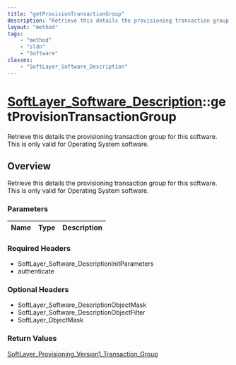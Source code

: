 ```yaml
---
title: "getProvisionTransactionGroup"
description: "Retrieve this details the provisioning transaction group for this software. This is only valid for Operating System soft... "
layout: "method"
tags:
    - "method"
    - "sldn"
    - "Software"
classes:
    - "SoftLayer_Software_Description"
---
```

# [SoftLayer_Software_Description](/reference/services/SoftLayer_Software_Description)::getProvisionTransactionGroup

Retrieve this details the provisioning transaction group for this software. This is only valid for Operating System software.


## Overview 
Retrieve this details the provisioning transaction group for this software. This is only valid for Operating System software.

### Parameters 
|Name | Type | Description |
| --- | --- | --- |


### Required Headers
* SoftLayer_Software_DescriptionInitParameters
* authenticate

### Optional Headers
* SoftLayer_Software_DescriptionObjectMask
* SoftLayer_Software_DescriptionObjectFilter
* SoftLayer_ObjectMask

### Return Values
<a href='/reference/datatypes/SoftLayer_Provisioning_Version1_Transaction_Group'>SoftLayer_Provisioning_Version1_Transaction_Group </a>


